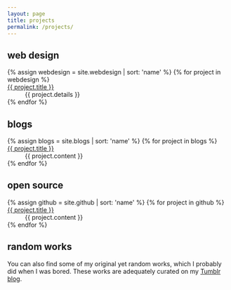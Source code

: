 ```yaml
---
layout: page
title: projects
permalink: /projects/
---
```


## web design

<dl>
{% assign webdesign = site.webdesign | sort: 'name' %}
{% for project in webdesign %}
  <dt><a href="{{ project.url }}">{{ project.title }}</a></dt>
  <dd>{{ project.details }}</dd>
{% endfor %}
</dl>

## blogs

<dl>
{% assign blogs = site.blogs | sort: 'name' %}
{% for project in blogs %}
  <dt><a href="{{ project.link }}">{{ project.title }}</a></dt>
  <dd>{{ project.content }}</dd>
{% endfor %}
</dl>

## open source

<dl>
{% assign github = site.github | sort: 'name' %}
{% for project in github %}
  <dt><a href="{{ project.link }}">{{ project.title }}</a></dt>
  <dd>{{ project.content }}</dd>
{% endfor %}
</dl>

## random works

You can also find some of my original yet random works, which I probably did when I was bored. These works are adequately curated on my [Tumblr blog](http://resir014.tumblr.com/tagged/resir014).
